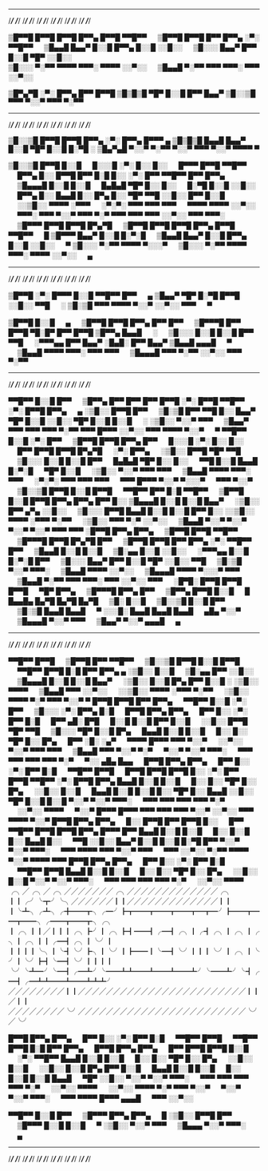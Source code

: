 ______   ______   ______   ______   ______   ______   ______   ______   ______   ______   ______   ______ 
/_____/  /_____/  /_____/  /_____/  /_____/  /_____/  /_____/  /_____/  /_____/  /_____/  /_____/  /_____/ 



▒█▀▀█ █▀▀█ █▀▀█ █▀▀▄ █▀▀█ ▀▀█▀▀ 　 ▒█▀▀█ █▀▀█ █▀▀ █▀▀▄ ░▀░ ▀▀█▀▀ 　 
▒█▄▄█ █▄▄▀ █░░█ █▀▀▄ █░░█ ░░█░░ 　 ▒█░░░ █▄▄▀ █▀▀ █░░█ ▀█▀ ░░█░░ 　                   
▒█░░░ ▀░▀▀ ▀▀▀▀ ▀▀▀░ ▀▀▀▀ ░░▀░░ 　 ▒█▄▄█ ▀░▀▀ ▀▀▀ ▀▀▀░ ▀▀▀ ░░▀░░ 　


▒█▀▄▀█ ░▀░ █▀▀▄ █▀▀ █▀▀█ 
▒█▒█▒█ ▀█▀ █░░█ █▀▀ █▄▄▀ 
▒█░░▒█ ▀▀▀ ▀░░▀ ▀▀▀ ▀░▀▀ 

______   ______   ______   ______   ______   ______   ______   ______   ______   ______   ______   ______ 
/_____/  /_____/  /_____/  /_____/  /_____/  /_____/  /_____/  /_____/  /_____/  /_____/  /_____/  /_____/ 




▒█░░▒█ █▀▀█ █▀▀█ █▀▀▄ ░▀░ █▀▀▄ █▀▀▀ ▄ 
▒█▒█▒█ █▄▄█ █▄▄▀ █░░█ ▀█▀ █░░█ █░▀█ ░ 
▒█▄▀▄█ ▀░░▀ ▀░▀▀ ▀░░▀ ▀▀▀ ▀░░▀ ▀▀▀▀ ▀ 

▒█░░▒█ █▀▀█ █░░█ 　 █░░░█ ░▀░ █░░ █░░ 　 █▀▀▀ █▀▀█ ▀▀█▀▀ 　 █▀▀▄ █░░ █▀▀█ █▀▀ █░█ █░░ ░▀░ █▀▀ ▀▀█▀▀ █▀▀ █▀▀▄ 　 
▒█▄▄▄█ █░░█ █░░█ 　 █▄█▄█ ▀█▀ █░░ █░░ 　 █░▀█ █░░█ ░░█░░ 　 █▀▀▄ █░░ █▄▄█ █░░ █▀▄ █░░ ▀█▀ ▀▀█ ░░█░░ █▀▀ █░░█ 　 
░░▒█░░ ▀▀▀▀ ░▀▀▀ 　 ░▀░▀░ ▀▀▀ ▀▀▀ ▀▀▀ 　 ▀▀▀▀ ▀▀▀▀ ░░▀░░ 　 ▀▀▀░ ▀▀▀ ▀░░▀ ▀▀▀ ▀░▀ ▀▀▀ ▀▀▀ ▀▀▀ ░░▀░░ ▀▀▀ ▀▀▀░ 　 
▒█▀▀▀ █▀▀█ █▀▀█ █▀▄▀█ 　 ▒█▀▀█ █▀▀█ █▀▀█ █▀▀▄ █▀▀█ ▀▀█▀▀ 　 █ 
▒█▀▀▀ █▄▄▀ █░░█ █░▀░█ 　 ▒█▄▄█ █▄▄▀ █░░█ █▀▀▄ █░░█ ░░█░░ 　 ▀ 
▒█░░░ ▀░▀▀ ▀▀▀▀ ▀░░░▀ 　 ▒█░░░ ▀░▀▀ ▀▀▀▀ ▀▀▀░ ▀▀▀▀ ░░▀░░ 　 ▄ 
______   ______   ______   ______   ______   ______   ______   ______   ______   ______   ______   ______ 
/_____/  /_____/  /_____/  /_____/  /_____/  /_____/  /_____/  /_____/  /_____/  /_____/  /_____/  /_____/ 


▒█▀▀█ ░▀░ █▀▀▀ █░░█ ▀▀█▀▀ █▀▀ 　 ▄ 
▒█▄▄▀ ▀█▀ █░▀█ █▀▀█ ░░█░░ ▀▀█ 　 ░ 
▒█░▒█ ▀▀▀ ▀▀▀▀ ▀░░▀ ░░▀░░ ▀▀▀ 　 ▀ 


▒█▀▀█ █░░█ 　 ▄ 　 ▒█▀▀█ █▀▀█ █▀▀▄ █▀▀ █▀▀ 　 ▒█▀▀▀█ █▀▀ █▀▀█ ▀█░█▀ █▀▀ █▀▀█ 
▒█▀▀▄ █▄▄█ 　 ░ 　 ▒█░░░ █░░█ █░░█ █▀▀ ▀▀█ 　 ░▀▀▀▄▄ █▀▀ █▄▄▀ ░█▄█░ █▀▀ █▄▄▀ 
▒█▄▄█ ▄▄▄█ 　 ▀ 　 ▒█▄▄█ ▀▀▀▀ ▀▀▀░ ▀▀▀ ▀▀▀ 　 ▒█▄▄▄█ ▀▀▀ ▀░▀▀ ░░▀░░ ▀▀▀ ▀░▀▀ 
______   ______   ______   ______   ______   ______   ______   ______   ______   ______   ______   ______ 
/_____/  /_____/  /_____/  /_____/  /_____/  /_____/  /_____/  /_____/  /_____/  /_____/  /_____/  /_____/ 



▀▀█▀▀ █░░█ █▀▀ 　 ▒█▀▀▄ █▀▀ █▀▀ █▀▀ █▀▀█ ░▀░ █▀▀█ ▀▀█▀▀ ░▀░ █▀▀█ █▀▀▄ 　 ▄ 
░▒█░░ █▀▀█ █▀▀ 　 ▒█░▒█ █▀▀ ▀▀█ █░░ █▄▄▀ ▀█▀ █░░█ ░░█░░ ▀█▀ █░░█ █░░█ 　 ░ 
░▒█░░ ▀░░▀ ▀▀▀ 　 ▒█▄▄▀ ▀▀▀ ▀▀▀ ▀▀▀ ▀░▀▀ ▀▀▀ █▀▀▀ ░░▀░░ ▀▀▀ ▀▀▀▀ ▀░░▀ 　 ▀ 
▀▀█▀▀ █░░█ ░▀░ █▀▀ 　 ▒█▀▀█ █▀▀█ █▀▀▄ █▀▀ 　 █░░░█ ░▀░ █░░ █░░ 　 █▀▀ █▀▀█ █▀▀█ █▀▄▀█ 　 ░▀░ █▀▀▄ 　 
░▒█░░ █▀▀█ ▀█▀ ▀▀█ 　 ▒█░░░ █░░█ █░░█ █▀▀ 　 █▄█▄█ ▀█▀ █░░ █░░ 　 ▀▀█ █░░█ █▄▄█ █░▀░█ 　 ▀█▀ █░░█ 　 
░▒█░░ ▀░░▀ ▀▀▀ ▀▀▀ 　 ▒█▄▄█ ▀▀▀▀ ▀▀▀░ ▀▀▀ 　 ░▀░▀░ ▀▀▀ ▀▀▀ ▀▀▀ 　 ▀▀▀ █▀▀▀ ▀░░▀ ▀░░░▀ 　 ▀▀▀ ▀░░▀ 　 
▒█░░▒█ █▀▀█ █░░█ █▀▀█ 　 ▀▀█▀▀ █▀▀ █░█ ▀▀█▀▀ 　 ▒█▀▀█ █░░█ █▀▀█ █▀▀▄ █▀▀▄ █▀▀ █░░ 
▒█▄▄▄█ █░░█ █░░█ █▄▄▀ 　 ░▒█░░ █▀▀ ▄▀▄ ░░█░░ 　 ▒█░░░ █▀▀█ █▄▄█ █░░█ █░░█ █▀▀ █░░ 
░░▒█░░ ▀▀▀▀ ░▀▀▀ ▀░▀▀ 　 ░▒█░░ ▀▀▀ ▀░▀ ░░▀░░ 　 ▒█▄▄█ ▀░░▀ ▀░░▀ ▀░░▀ ▀░░▀ ▀▀▀ ▀▀▀ 
░█▀▀█ █▀▀▄ █▀▀▄ 　 ▒█▀▀█ █▀▀█ ▀▀█▀▀ 　 ▒█▀▀▀█ █▀▀█ █▀▄▀█ █▀▀ 　 ▒█▀▀█ █▀▀█ █▀▀ █▀▀▄ ░▀░ ▀▀█▀▀ █▀▀ 　 
▒█▄▄█ █░░█ █░░█ 　 ▒█░▄▄ █░░█ ░░█░░ 　 ░▀▀▀▄▄ █░░█ █░▀░█ █▀▀ 　 ▒█░░░ █▄▄▀ █▀▀ █░░█ ▀█▀ ░░█░░ ▀▀█ 　 
▒█░▒█ ▀░░▀ ▀▀▀░ 　 ▒█▄▄█ ▀▀▀▀ ░░▀░░ 　 ▒█▄▄▄█ ▀▀▀▀ ▀░░░▀ ▀▀▀ 　 ▒█▄▄█ ▀░▀▀ ▀▀▀ ▀▀▀░ ▀▀▀ ░░▀░░ ▀▀▀ 　 
░█▀█░ █▀▀█ █▀▀█ █▀▀█ 　 ▀█▀ █▀▀▄ 　 ▒█▀▀▀█ █▀▀▄ █▀▀ 　 ▒█▀▀▄ █▀▀█ █░░█ 　 █ 
█▄▄█▄ █▄▀█ █▄▀█ █▄▀█ 　 ▒█░ █░░█ 　 ▒█░░▒█ █░░█ █▀▀ 　 ▒█░▒█ █▄▄█ █▄▄█ 　 ▀ 
░░░█░ █▄▄█ █▄▄█ █▄▄█ 　 ▄█▄ ▀░░▀ 　 ▒█▄▄▄█ ▀░░▀ ▀▀▀ 　 ▒█▄▄▀ ▀░░▀ ▄▄▄█ 　 ▄ 

______   ______   ______   ______   ______   ______   ______   ______   ______   ______   ______   ______ 
/_____/  /_____/  /_____/  /_____/  /_____/  /_____/  /_____/  /_____/  /_____/  /_____/  /_____/  /_____/ 

▀▀█▀▀ █▀▀█ 　 ▒█▀▀█ █▀▀ ▀▀█▀▀ 　 ▒█░░▒█ █▀▀█ █░░█ █▀▀█ 　 ▀▀█▀▀ █▀▀█ █░█ █▀▀ █▀▀▄ ▄ 
░▒█░░ █░░█ 　 ▒█░▄▄ █▀▀ ░░█░░ 　 ▒█▄▄▄█ █░░█ █░░█ █▄▄▀ 　 ░▒█░░ █░░█ █▀▄ █▀▀ █░░█ ░ 
░▒█░░ ▀▀▀▀ 　 ▒█▄▄█ ▀▀▀ ░░▀░░ 　 ░░▒█░░ ▀▀▀▀ ░▀▀▀ ▀░▀▀ 　 ░▒█░░ ▀▀▀▀ ▀░▀ ▀▀▀ ▀░░▀ ▀ 
█▀▀█ █▀▀█ █▀▀ █▀▀▄ 　 ▀▀█▀▀ █░░█ ░▀░ █▀▀ 　 ▒█░░░ ░▀░ █▀▀▄ █░█ 　 █▀▀█ █▀▀▄ █▀▀▄ 　 █▀▀ █░░ ░▀░ █▀▀ █░█ 　 █▀▀ ▄█░ █▀█ 　 
█░░█ █░░█ █▀▀ █░░█ 　 ░░█░░ █▀▀█ ▀█▀ ▀▀█ 　 ▒█░░░ ▀█▀ █░░█ █▀▄ 　 █▄▄█ █░░█ █░░█ 　 █░░ █░░ ▀█▀ █░░ █▀▄ 　 █▀▀ ░█░ ░▄▀ 　 
▀▀▀▀ █▀▀▀ ▀▀▀ ▀░░▀ 　 ░░▀░░ ▀░░▀ ▀▀▀ ▀▀▀ 　 ▒█▄▄█ ▀▀▀ ▀░░▀ ▀░▀ 　 ▀░░▀ ▀░░▀ ▀▀▀░ 　 ▀▀▀ ▀▀▀ ▀▀▀ ▀▀▀ ▀░▀ 　 ▀░░ ▄█▄ █▄▄ 　 
█▀▀█ █▀▀▄ █▀▀▄ 　 █▀▀ █░░ ░▀░ █▀▀ █░█ 　 ▀▀█▀▀ █▀▀█ 　 █▀▀█ █▀▀█ █▀▀█ █░░ ░▀░ █▀▀ █▀▀█ ▀▀█▀▀ ░▀░ █▀▀█ █▀▀▄ 
█▄▄█ █░░█ █░░█ 　 █░░ █░░ ▀█▀ █░░ █▀▄ 　 ░░█░░ █░░█ 　 █▄▄█ █░░█ █░░█ █░░ ▀█▀ █░░ █▄▄█ ░░█░░ ▀█▀ █░░█ █░░█ 
▀░░▀ ▀░░▀ ▀▀▀░ 　 ▀▀▀ ▀▀▀ ▀▀▀ ▀▀▀ ▀░▀ 　 ░░▀░░ ▀▀▀▀ 　 ▀░░▀ █▀▀▀ █▀▀▀ ▀▀▀ ▀▀▀ ▀▀▀ ▀░░▀ ░░▀░░ ▀▀▀ ▀▀▀▀ ▀░░▀ 
█▀▀█ █▀▀▄ █▀▀▄ 　 █░░ █▀▀█ █▀▀ █▀▀█ █░░ 　 █▀▀ ▀▀█▀▀ █▀▀█ █▀▀█ █▀▀▄ █▀▀▀ █▀▀ 
█▄▄█ █░░█ █░░█ 　 █░░ █░░█ █░░ █▄▄█ █░░ 　 ▀▀█ ░░█░░ █▄▄▀ █░░█ █░░█ █░▀█ █▀▀ 
▀░░▀ ▀░░▀ ▀▀▀░ 　 ▀▀▀ ▀▀▀▀ ▀▀▀ ▀░░▀ ▀▀▀ 　 ▀▀▀ ░░▀░░ ▀░▀▀ ▀▀▀▀ ▀░░▀ ▀▀▀▀ ▀▀▀ 
█▀▀█ █▀▀▄ █▀▀▄ 　 █▀▀ █░░ ░▀░ █▀▀ █░█ 　 ▀▀█▀▀ █▀▀█ 
█▄▄█ █░░█ █░░█ 　 █░░ █░░ ▀█▀ █░░ █▀▄ 　 ░░█░░ █░░█ 
▀░░▀ ▀░░▀ ▀▀▀░ 　 ▀▀▀ ▀▀▀ ▀▀▀ ▀▀▀ ▀░▀ 　 ░░▀░░ ▀▀▀▀ 
╭╮╱╭╮╱╭╮╱╱╱╱╱╱╱╭╮╱╱╱╱╱╱╱╱╱╱╱╱╱╭╮
┃┃╭╯╰┳╯╰╮╱╱╱╱╱╱┃┃╱╱╱╱╱╱╱╱╱╱╱╱╱┃┃
┃╰┻╮╭┻╮╭╋━━┳╮╭━╯┣┳━━┳━━┳━━┳━┳━╯┣━━┳━━┳━━╮╭━━┳━━┳╮╭╮
┃╭╮┃┃╱┃┃┃╭╮┣╯┃╭╮┣┫━━┫╭━┫╭╮┃╭┫╭╮┃╭╮┃╭╮┃╭╮┃┃╭━┫╭╮┃╰╯┃
┃┃┃┃╰╮┃╰┫╰╯┣╮┃╰╯┃┣━━┃╰━┫╰╯┃┃┃╰╯┃╭╮┃╰╯┃╰╯┣┫╰━┫╰╯┃┃┃┃
╰╯╰┻━╯╰━┫╭━┻╯╰━━┻┻━━┻━━┻━━┻╯╰━━┻╯╰┫╭━┫╭━┻┻━━┻━━┻┻┻╯
╱╱╱╱╱╱╱╱┃┃╱╱╱╱╱╱╱╱╱╱╱╱╱╱╱╱╱╱╱╱╱╱╱╱┃┃╱┃┃
╱╱╱╱╱╱╱╱╰╯╱╱╱╱╱╱╱╱╱╱╱╱╱╱╱╱╱╱╱╱╱╱╱╱╰╯╱╰╯

█▀▀█ █▀▀▄ █▀▀▄ 　 █▀▀ █░░ ░▀░ █▀▀ █░█ 　 ▀▀█▀▀ █▀▀█ 　 ▀▀█▀▀ █▀▀█ █░█ █▀▀ █▀▀▄ 　 █▀▀█ █▀▀▄ █▀▀▄ 　 █▀▀ █▀▀█ █▀▀█ █░░█ 　 ░▀░ ▀▀█▀▀ 
█▄▄█ █░░█ █░░█ 　 █░░ █░░ ▀█▀ █░░ █▀▄ 　 ░░█░░ █░░█ 　 ░░█░░ █░░█ █▀▄ █▀▀ █░░█ 　 █▄▄█ █░░█ █░░█ 　 █░░ █░░█ █░░█ █▄▄█ 　 ▀█▀ ░░█░░ 
▀░░▀ ▀░░▀ ▀▀▀░ 　 ▀▀▀ ▀▀▀ ▀▀▀ ▀▀▀ ▀░▀ 　 ░░▀░░ ▀▀▀▀ 　 ░░▀░░ ▀▀▀▀ ▀░▀ ▀▀▀ ▀░░▀ 　 ▀░░▀ ▀░░▀ ▀▀▀░ 　 ▀▀▀ ▀▀▀▀ █▀▀▀ ▄▄▄█ 　 ▀▀▀ ░░▀░░ 


▀▀█▀▀ █░░█ █▀▀ 　 ▒█▀▀▀ █▀▀▄ █▀▀▄ 　 █ 
░▒█░░ █▀▀█ █▀▀ 　 ▒█▀▀▀ █░░█ █░░█ 　 ▀ 
░▒█░░ ▀░░▀ ▀▀▀ 　 ▒█▄▄▄ ▀░░▀ ▀▀▀░ 　 ▄ 

______   ______   ______   ______   ______   ______   ______   ______   ______   ______   ______   ______ 
/_____/  /_____/  /_____/  /_____/  /_____/  /_____/  /_____/  /_____/  /_____/  /_____/  /_____/  /_____/ 

